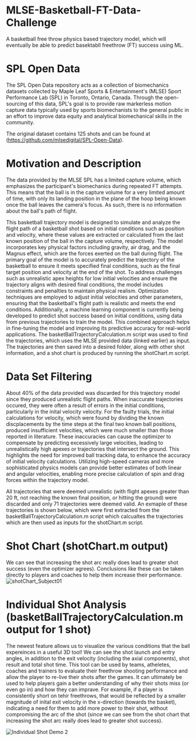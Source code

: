 # MLSE-Basketball-FT-Data-Challenge
A basketball free throw physics based trajectory model, which will eventually be able to predict basektabll freethrow (FT) success using ML.

# SPL Open Data
The SPL Open Data repository acts as a collection of biomechanics datasets collected by Maple Leaf Sports & Entertainment's (MLSE) Sport Performance Lab (SPL) in Toronto, Ontario, Canada. Through the open-sourcing of this data, SPL's goal is to provide raw markerless motion capture data typically used by sports biomechanists to the general public in an effort to improve data equity and analytical biomechanical skills in the community.

The original dataset contains 125 shots and can be found at (https://github.com/mlsedigital/SPL-Open-Data). 

# Motivation and Description
The data provided by the MLSE SPL has a limited capture volume, which emphasizes the participant's biomechanics during repeated FT attempts. This means that the ball is in the capture volume for a very limited amount of time, with only its landing position in the plane of the hoop being known once the ball leaves the camera's focus. As such, there is no information about the ball's path of flight.

This basketball trajectory model is designed to simulate and analyze the flight path of a basketball shot based on initial conditions such as position and velocity, where these values are extracted or calculated from the last known position of the ball in the capture volume, respectively. The model incorporates key physical factors including gravity, air drag, and the Magnus effect, which are the forces exerted on the ball during flight. The primary goal of the model is to accurately predict the trajectory of the basketball to ensure it meets specified final conditions, such as the final target position and velocity at the end of the shot. To address challenges such as unrealistic apex heights for low initial velocities and ensure the trajectory aligns with desired final conditions, the model includes constraints and penalties to maintain physical realism. Optimization techniques are employed to adjust initial velocities and other parameters, ensuring that the basketball's flight path is realistic and meets the end conditions. Additionally, a machine learning component is currently being developed to predict shot success based on initial conditions, using data from previous trajectories to train the model. This combined approach helps in fine-tuning the model and improving its predictive accuracy for real-world applications. The basketBallTrajectoryCalculation.m script was used to find the trajectories, which uses the MLSE provided data (linked earlier) as input. The trajectories are then saved into a desired folder, along with other shot information, and a shot chart is produced by running the shotChart.m script.

# Data Set Filtering

About 40% of the data provided was discarded for this trajectory model since they produced unrealistic flight paths. When inaccurate trajectories occured, they were often a result of errors in the initial conditions, particularly in the inital velocity velocity. For the faulty trials, the initial calculations for velocity, which were found by dividing the known discplacements by the time steps at the final two known ball positions, produced insufficient velocities, which were much smaller than those reported in literature. These inaccuracies can cause the optimizer to compensate by predicting excessively large velocities, leading to unrealistically high apexes or trajectories that intersect the ground. This highlights the need for improved ball tracking data, to enhance the accuracy of initial velocity calculations. Utilizing high-speed cameras and more sophisticated physics models can provide better estimates of both linear and angular velocities, enabling more precise calculation of spin and drag forces within the trajectory model. 

All trajectories that were deemed unrealistic (with flight apexes greater than 20 ft, not reaching the known final position, or hitting the ground) were discarded and only 71 trajectories were deemed valid. An exmaple of these trajectories is shown below, which were first extracted from the basketBallTrajectoryCalculation.m script which calcualtes the trajectories which are then used as inputs for the shotChart.m script.

# Shot Chart (shotChart.m output) 
 We can see that increasing the shot arc really does lead to greater shot success (even the optimizer agrees). Conclusions like these can be taken directly to players and coaches to help them increase their performance. 
![shotChart_Subject01](https://github.com/user-attachments/assets/0c291b37-64e7-4592-a18d-04d84a994793)

# Individual Shot Analysis (basketBallTrajectoryCalculation.m output for 1 shot)

The newest feature allows us to visualize the various conditions that the ball expereinces in a useful 3D tool! We can see the shot launch and entry angles, in addition to the exit velocity (including the axial components), shot result and total shot time. This tool can be used by teams, atheletes, coaches and trainers to evaluate their freethrow shooting performance and allow the player to re-live their shots after the games. It can ultimately be used to help players gain a better understanding of why their shots miss (or even go in) and how they can imprave. For example, if a player is consistently short on tehir freethrows, that would be reflected by a smaller magnitude of inital exit velocity in the x-direction (towards the basket), indicating a need for them to add more power to their shot, without compromising the arc of the shot (since we can see from the shot chart that increasing the shot arc really does lead to greater shot success).

![Individual Shot Demo 2](https://github.com/user-attachments/assets/af339422-aa45-4678-9905-ff33e9d5b339)


